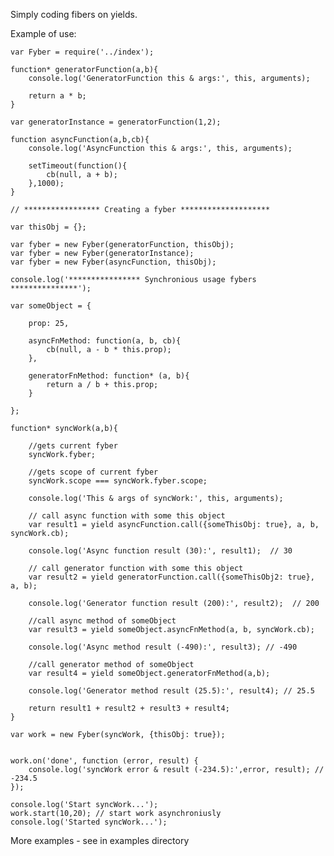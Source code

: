 Simply coding fibers on yields.

Example of use:
	
	var Fyber = require('../index');
	
	function* generatorFunction(a,b){
		console.log('GeneratorFunction this & args:', this, arguments);
	
		return a * b;
	}
	
	var generatorInstance = generatorFunction(1,2);
	
	function asyncFunction(a,b,cb){
		console.log('AsyncFunction this & args:', this, arguments);
	
		setTimeout(function(){
			cb(null, a + b);
		},1000);
	}
	
	// ***************** Creating a fyber ********************
	
	var thisObj = {};
	
	var fyber = new Fyber(generatorFunction, thisObj);
	var fyber = new Fyber(generatorInstance);
	var fyber = new Fyber(asyncFunction, thisObj);
	
	console.log('**************** Synchronious usage fybers ***************');
	
	var someObject = {
	
		prop: 25,
	
		asyncFnMethod: function(a, b, cb){
		    cb(null, a - b * this.prop);
		},
	
		generatorFnMethod: function* (a, b){
		    return a / b + this.prop;
		}
	
	};
	
	function* syncWork(a,b){
	
		//gets current fyber
		syncWork.fyber;
	
		//gets scope of current fyber
		syncWork.scope === syncWork.fyber.scope;
	
		console.log('This & args of syncWork:', this, arguments);
	
		// call async function with some this object
		var result1 = yield asyncFunction.call({someThisObj: true}, a, b, syncWork.cb);
	
		console.log('Async function result (30):', result1);  // 30
	
		// call generator function with some this object
		var result2 = yield generatorFunction.call({someThisObj2: true}, a, b);
	
		console.log('Generator function result (200):', result2);  // 200
	
		//call async method of someObject
		var result3 = yield someObject.asyncFnMethod(a, b, syncWork.cb);
	
		console.log('Async method result (-490):', result3); // -490
	
		//call generator method of someObject
		var result4 = yield someObject.generatorFnMethod(a,b);
	
		console.log('Generator method result (25.5):', result4); // 25.5
	
		return result1 + result2 + result3 + result4;
	}
	
	var work = new Fyber(syncWork, {thisObj: true});
		
	
	work.on('done', function (error, result) {
		console.log('syncWork error & result (-234.5):',error, result); // -234.5
	});
	
	console.log('Start syncWork...');
	work.start(10,20); // start work asynchroniusly
	console.log('Started syncWork...');

More examples - see in examples directory
